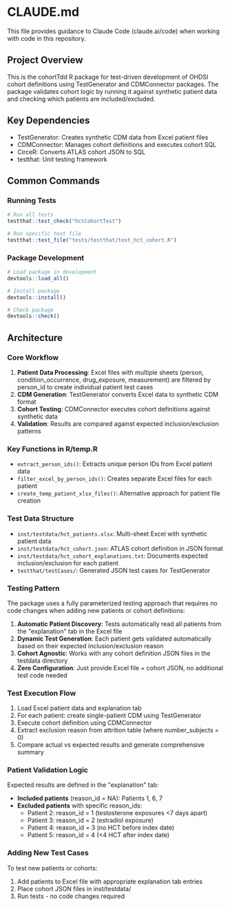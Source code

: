 # CLAUDE.md

This file provides guidance to Claude Code (claude.ai/code) when working with code in this repository.

## Project Overview

This is the cohortTdd R package for test-driven development of OHDSI cohort definitions using TestGenerator and CDMConnector packages. The package validates cohort logic by running it against synthetic patient data and checking which patients are included/excluded.

## Key Dependencies

- TestGenerator: Creates synthetic CDM data from Excel patient files
- CDMConnector: Manages cohort definitions and executes cohort SQL
- CirceR: Converts ATLAS cohort JSON to SQL
- testthat: Unit testing framework

## Common Commands

### Running Tests
```r
# Run all tests
testthat::test_check("hctCohortTest")

# Run specific test file
testthat::test_file("tests/testthat/test_hct_cohort.R")
```

### Package Development
```r
# Load package in development
devtools::load_all()

# Install package
devtools::install()

# Check package
devtools::check()
```

## Architecture

### Core Workflow
1. **Patient Data Processing**: Excel files with multiple sheets (person, condition_occurrence, drug_exposure, measurement) are filtered by person_id to create individual patient test cases
2. **CDM Generation**: TestGenerator converts Excel data to synthetic CDM format
3. **Cohort Testing**: CDMConnector executes cohort definitions against synthetic data
4. **Validation**: Results are compared against expected inclusion/exclusion patterns

### Key Functions in R/temp.R
- `extract_person_ids()`: Extracts unique person IDs from Excel patient data
- `filter_excel_by_person_ids()`: Creates separate Excel files for each patient
- `create_temp_patient_xlsx_files()`: Alternative approach for patient file creation

### Test Data Structure
- `inst/testdata/hct_patients.xlsx`: Multi-sheet Excel with synthetic patient data
- `inst/testdata/hct_cohort.json`: ATLAS cohort definition in JSON format
- `inst/testdata/hct_cohort_explanations.txt`: Documents expected inclusion/exclusion for each patient
- `testthat/testCases/`: Generated JSON test cases for TestGenerator

### Testing Pattern
The package uses a fully parameterized testing approach that requires no code changes when adding new patients or cohort definitions:

1. **Automatic Patient Discovery**: Tests automatically read all patients from the "explanation" tab in the Excel file
2. **Dynamic Test Generation**: Each patient gets validated automatically based on their expected inclusion/exclusion reason
3. **Cohort Agnostic**: Works with any cohort definition JSON files in the testdata directory
4. **Zero Configuration**: Just provide Excel file + cohort JSON, no additional test code needed

### Test Execution Flow
1. Load Excel patient data and explanation tab
2. For each patient: create single-patient CDM using TestGenerator
3. Execute cohort definition using CDMConnector
4. Extract exclusion reason from attrition table (where number_subjects = 0)
5. Compare actual vs expected results and generate comprehensive summary

### Patient Validation Logic
Expected results are defined in the "explanation" tab:
- **Included patients** (reason_id = NA): Patients 1, 6, 7
- **Excluded patients** with specific reason_ids:
  - Patient 2: reason_id = 1 (testosterone exposures <7 days apart)
  - Patient 3: reason_id = 2 (estradiol exposure)  
  - Patient 4: reason_id = 3 (no HCT before index date)
  - Patient 5: reason_id = 4 (<4 HCT after index date)

### Adding New Test Cases
To test new patients or cohorts:
1. Add patients to Excel file with appropriate explanation tab entries
2. Place cohort JSON files in inst/testdata/ 
3. Run tests - no code changes required